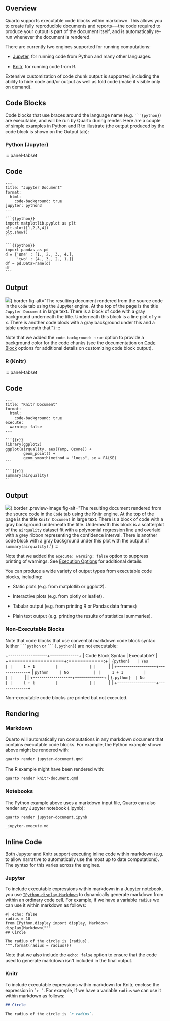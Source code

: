 ## Overview

Quarto supports executable code blocks within markdown. This allows you to create fully reproducible documents and reports---the code required to produce your output is part of the document itself, and is automatically re-run whenever the document is rendered.

There are currently two engines supported for running computations:

-   [Jupyter](https://jupyter.org/), for running code from Python and many other languages.

-   [Knitr](https://yihui.org/knitr/), for running code from R.

Extensive customization of code chunk output is supported, including the ability to hide code and/or output as well as fold code (make it visible only on demand).

## Code Blocks

Code blocks that use braces around the language name (e.g. ```` ```{python} ````) are executable, and will be run by Quarto during render. Here are a couple of simple examples in Python and R to illustrate (the output produced by the code block is shown on the Output tab):

### Python (Jupyter)

::: panel-tabset
## Code

    ---
    title: "Jupyter Document"
    format: 
      html:
        code-background: true
    jupyter: python3
    ---

    ```{{python}}
    import matplotlib.pyplot as plt
    plt.plot([1,2,3,4])
    plt.show()
    ```

    ```{{python}}
    import pandas as pd
    d = {'one' : [1., 2., 3., 4.],
         'two' : [4., 3., 2., 1.]}
    df = pd.DataFrame(d)
    df
    ```

## Output

![](/docs/computations/images/jupyter-document.png){.border fig-alt="The resulting document rendered from the source code in the `Code` tab using the Jupyter engine. At the top of the page is the title `Jupyter Document` in large text. There is a block of code with a gray background underneath the title. Underneath this block is a line plot of y = x. There is another code block with a gray background under this and a table underneath that."}
:::

Note that we added the `code-background: true` option to provide a background color for the code chunks (see the documentation on [Code Block](/docs/output-formats/html-code.qmd) options for additional details on customizing code block output).

### R (Knitr)

::: panel-tabset
## Code

    ---
    title: "Knitr Document"
    format: 
      html:
        code-background: true
    execute:
      warning: false
    ---

    ```{{r}}
    library(ggplot2)
    ggplot(airquality, aes(Temp, Ozone)) + 
            geom_point() + 
            geom_smooth(method = "loess", se = FALSE)
    ```

    ```{{r}}
    summary(airquality)
    ```

## Output

![](/docs/computations/images/knitr-document.png){.border .preview-image fig-alt="The resulting document rendered from the source code in the `Code` tab using the Knitr engine. At the top of the page is the title `Knitr Document` in large text. There is a block of code with a gray background underneath the title. Underneath this block is a scatterplot of the `airquality` dataset fit with a polynomial regression line and overlaid with a grey ribbon representing the confidence interval. There is another code block with a gray background under this plot with the output of `summary(airquality)`."}
:::

Note that we added the `execute: warning: false` option to suppress printing of warnings. See [Execution Options](/docs/computations/execution-options.md) for additional details.

You can produce a wide variety of output types from executable code blocks, including:

-   Static plots (e.g. from matplotlib or ggplot2).

-   Interactive plots (e.g. from plotly or leaflet).

-   Tabular output (e.g. from printing R or Pandas data frames)

-   Plain text output (e.g. printing the results of statistical summaries).

### Non-Executable Blocks

Note that code blocks that use convential markdown code block syntax (either ```` ```python ```` or ```` ```{.python} ````) are not executable:

+-------------------+--------------+
| Code Block Syntax | Executable?  |
+===================+:============:+
|     ```{python}   | Yes          |
|     1 + 1         |              |
|     ```           |              |
+-------------------+--------------+
|     ```python     | No           |
|     1 + 1         |              |
|     ```           |              |
+-------------------+--------------+
|     ```{.python}  | No           |
|     1 + 1         |              |
|     ```           |              |
+-------------------+--------------+

Non-executable code blocks are printed but not executed.

## Rendering

### Markdown

Quarto will automatically run computations in any markdown document that contains executable code blocks. For example, the Python example shown above might be rendered with:

``` bash
quarto render jupyter-document.qmd
```

The R example might have been rendered with:

``` bash
quarto render knitr-document.qmd
```

### Notebooks

The Python example above uses a markdown input file, Quarto can also render any Jupyter notebook (.ipynb):

``` bash
quarto render jupyter-document.ipynb
```

``` include
_jupyter-execute.md
```

## Inline Code

Both Jupyter and Knitr support executing inline code within markdown (e.g. to allow narrative to automatically use the most up to date computations). The syntax for this varies across the engines.

### Jupyter

To include executable expressions within markdown in a Jupyter notebook, you use [`IPython.display.Markdown`](https://ipython.readthedocs.io/en/stable/api/generated/IPython.display.html) to dynamically generate markdown from within an ordinary code cell. For example, if we have a variable `radius` we can use it within markdown as follows:

``` {{python}}
#| echo: false
radius = 10
from IPython.display import display, Markdown
display(Markdown("""
## Circle

The radius of the circle is {radius}.
""".format(radius = radius)))
```

Note that we also include the `echo: false` option to ensure that the code used to generate markdown isn't included in the final output.

### Knitr

To include executable expressions within markdown for Knitr, enclose the expression in `` `r ` ``. For example, if we have a variable `radius` we can use it within markdown as follows:

``` markdown
## Circle

The radius of the circle is `r radius`.
```
